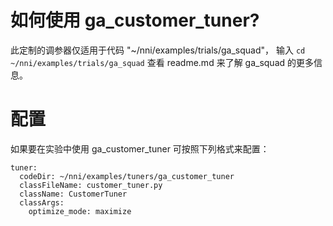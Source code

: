 # 如何使用 ga_customer_tuner?

此定制的调参器仅适用于代码 "~/nni/examples/trials/ga_squad"， 输入 `cd ~/nni/examples/trials/ga_squad` 查看 readme.md 来了解 ga_squad 的更多信息。

# 配置

如果要在实验中使用 ga_customer_tuner 可按照下列格式来配置：

    tuner:
      codeDir: ~/nni/examples/tuners/ga_customer_tuner
      classFileName: customer_tuner.py
      className: CustomerTuner
      classArgs:
        optimize_mode: maximize